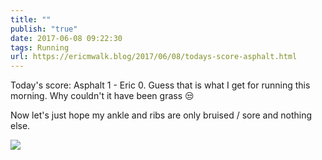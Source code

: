 ```yaml
---
title: ""
publish: "true"
date: 2017-06-08 09:22:30
tags: Running
url: https://ericmwalk.blog/2017/06/08/todays-score-asphalt.html
---
```


Today's score: Asphalt 1 - Eric 0. Guess that is what I get for running this morning. Why couldn't it have been grass 😒

Now let's just hope my ankle and ribs are only bruised / sore and nothing else.

![](https://ericmwalk.blog/uploads/2022/6113485441.jpg)